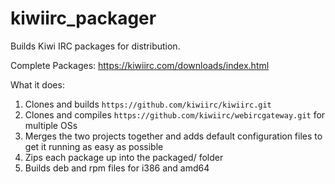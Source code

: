 # kiwiirc_packager
Builds Kiwi IRC packages for distribution.

Complete Packages: https://kiwiirc.com/downloads/index.html

What it does:

1. Clones and builds `https://github.com/kiwiirc/kiwiirc.git`
2. Clones and compiles `https://github.com/kiwiirc/webircgateway.git` for multiple OSs
3. Merges the two projects together and adds default configuration files to get it running as easy as possible
4. Zips each package up into the packaged/ folder
5. Builds deb and rpm files for i386 and amd64
